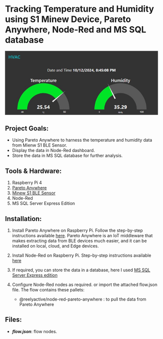 # Tracking Temperature and Humidity using S1 Minew Device, Pareto Anywhere, Node-Red and MS SQL database

![alt text](https://github.com/withabubaker/Environment-Tracker/blob/main/dashboard-Screen.jpg)


## Project Goals:

- Using Pareto Anywhere to harness the temperature and humidity data from Mienw S1 BLE Sensor.
- Display the data in Node-Red dashboard.
- Store the data in MS SQL database for further analysis.


## Tools & Hardware:

1. Raspberry Pi 4
2. [Pareto Anywhere](https://www.reelyactive.com/pareto/anywhere/)
3. [Minew S1 BLE Sensor](https://www.minew.com/product/s1-ble-temperature-and-humidity-sensor/)
4. Node-Red
5. MS SQL Server Express Edition


## Installation:

1. Install Pareto Anywhere on Raspberry Pi. Follow the step-by-step instructions available [here](https://reelyactive.github.io/diy/pareto-anywhere-pi/).
   Pareto Anywhere is an IoT middleware that makes extracting data from BLE devices much easier, and it can be installed on local, cloud, and Edge devices.
   
3. Install Node-Red on Raspberry Pi. Step-by-step instructions available [here](https://nodered.org/docs/getting-started/raspberrypi)
4. If required, you can store the data in a database, here I used [MS SQL Server Express edition](https://www.microsoft.com/en-ca/sql-server/sql-server-downloads)
5. Configure Node-Red nodes as required. or import the attached flow.json file. The flow contains these pallets:
     - @reelyactive/node-red-pareto-anywhere : to pull the data from Pareto Anywhere 



## Files:
- ***flow.json***: flow nodes.

